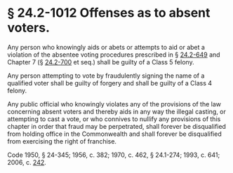 # § 24.2-1012 Offenses as to absent voters.

<p>Any person who knowingly aids or abets or attempts to aid or abet a violation of the absentee voting procedures prescribed in § <a href='http://law.lis.virginia.gov/vacode/24.2-649/'>24.2-649</a> and Chapter 7 (§ <a href='http://law.lis.virginia.gov/vacode/24.2-700/'>24.2-700</a> et seq.) shall be guilty of a Class 5 felony.</p><p>Any person attempting to vote by fraudulently signing the name of a qualified voter shall be guilty of forgery and shall be guilty of a Class 4 felony.</p><p>Any public official who knowingly violates any of the provisions of the law concerning absent voters and thereby aids in any way the illegal casting, or attempting to cast a vote, or who connives to nullify any provisions of this chapter in order that fraud may be perpetrated, shall forever be disqualified from holding office in the Commonwealth and shall forever be disqualified from exercising the right of franchise.</p><p>Code 1950, § 24-345; 1956, c. 382; 1970, c. 462, § 24.1-274; 1993, c. 641; 2006, c. <a href='http://lis.virginia.gov/cgi-bin/legp604.exe?061+ful+CHAP0242'>242</a>.</p>